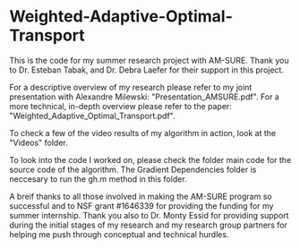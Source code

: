 # Weighted-Adaptive-Optimal-Transport
This is the code for my summer research project with AM-SURE. Thank you to Dr. Esteban Tabak, and Dr. Debra Laefer for their support in this project. 


For a descriptive overview of my research please refer to my joint presentation with Alexandre Milewski: "Presentation_AMSURE.pdf". For a more technical, in-depth overview please refer to the paper: "Weighted_Adaptive_Optimal_Transport.pdf". 

To check a few of the video results of my algorithm in action, look at the "Videos" folder.

To look into the code I worked on, please check the folder main code for the source code of the algorithm. The Gradient Dependencies folder is neccesary to run the gh.m method in this folder. 

A breif thanks to all those involved in making the AM-SURE program so successful and to NSF grant #1646339 for providing the  funding for my summer internship. Thank you also to Dr. Monty Essid for providing support during the initial stages of my research and my research group partners for helping me push through conceptual and technical hurdles. 
